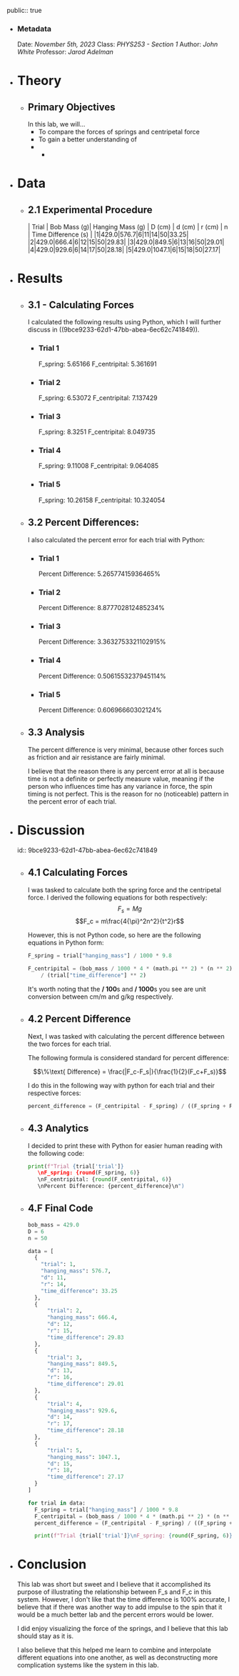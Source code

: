 public:: true

- ### Metadata
  Date: *November 5th, 2023*
  Class: *PHYS253 - Section 1*
  Author: *John White*
  Professor: *Jarod Adelman*
- # Theory
	- ## Primary Objectives
	  In this lab, we will...
	  * To compare the forces of springs and centripetal force
	  * To gain a better understanding of 
	  * -
- # Data
	- ## 2.1 Experimental Procedure
	  | Trial | Bob Mass (g)| Hanging Mass (g) | D (cm) | d (cm) | r (cm) | n | Time Difference (s) |
	  |1|429.0|576.7|6|11|14|50|33.25|
	  |2|429.0|666.4|6|12|15|50|29.83|
	  |3|429.0|849.5|6|13|16|50|29.01|
	  |4|429.0|929.6|6|14|17|50|28.18|
	  |5|429.0|1047.1|6|15|18|50|27.17|
- # Results
	- ## 3.1 - Calculating Forces
	  I calculated the following results using Python, which I will further discuss in ((9bce9233-62d1-47bb-abea-6ec62c741849)).
		- ### Trial 1
		  F_spring: 5.65166 
		  F_centripital: 5.361691
		- ### Trial 2
		  F_spring: 6.53072 
		  F_centripital: 7.137429
		- ### Trial 3
		  F_spring: 8.3251 
		  F_centripital: 8.049735
		- ### Trial 4
		  F_spring: 9.11008 
		  F_centripital: 9.064085
		- ### Trial 5
		  F_spring: 10.26158 
		  F_centripital: 10.324054
	- ## 3.2 Percent Differences:
	  I also calculated the percent error for each trial with Python:
		- ### Trial 1
		  Percent Difference: 5.26577415936465%
		- ### Trial 2
		  Percent Difference: 8.877702812485234%
		- ### Trial 3
		  Percent Difference: 3.3632753321102915%
		- ### Trial 4
		  Percent Difference: 0.5061553237945114%
		- ### Trial 5
		  Percent Difference: 0.60696660302124%
	- ## 3.3 Analysis
	  The percent difference is very minimal, because other forces such as friction and air resistance are fairly minimal. 
	  
	  I believe that the reason there is any percent error at all is because time is not a definite or perfectly measure value, meaning if the person who influences time has any variance in force, the spin timing is not perfect. This is the reason for no (noticeable) pattern in the percent error of each trial.
- # Discussion
  id:: 9bce9233-62d1-47bb-abea-6ec62c741849
	- ## 4.1 Calculating Forces
	  I was tasked to calculate both the spring force and the centripetal force. I derived the following equations for both respectively:
	  $$F_s = Mg$$
	  $$F_c = m\frac{4{\pi}^2n^2}{t^2}r$$
	  
	  However, this is not Python code, so here are the following equations in Python form:
	  ```python
	  F_spring = trial["hanging_mass"] / 1000 * 9.8
	  ```
	  ```python
	  F_centripital = (bob_mass / 1000 * 4 * (math.pi ** 2) * (n ** 2) * trial["r"] / 100 ) 
	      / (trial["time_difference"] ** 2)
	  ```
	  It's worth noting that the **/ 100**s and **/ 1000**s you see are unit conversion between cm/m and g/kg respectively.
	- ## 4.2 Percent Difference
	  Next, I was tasked with calculating the percent difference between the two forces for each trial.
	  
	  The following formula is considered standard for percent difference:
	  
	  $$\%\text{ Difference} = \frac{|F_c-F_s|}{\frac{1}{2}(F_c+F_s)}$$
	  
	  I do this in the following way with python for each trial and their respective forces:
	  
	  ```python
	  percent_difference = (F_centripital - F_spring) / ((F_spring + F_centripital ) / 2) * 100
	  ```
	- ## 4.3 Analytics
	  I decided to print these with Python for easier human reading with the following code:
	  ```python
	  print(f"Trial {trial['trial']}
	     \nF_spring: {round(F_spring, 6)}
	     \nF_centripital: {round(F_centripital, 6)}
	     \nPercent Difference: {percent_difference}\n")
	  ```
	- ## 4.F Final Code
	  ```python
	  bob_mass = 429.0
	  D = 6
	  n = 50
	  
	  data = [
	  	{
	      "trial": 1,
	      "hanging_mass": 576.7,
	      "d": 11,
	      "r": 14,
	      "time_difference": 33.25
	  	}, 
	  	{
	  		"trial": 2,
	  		"hanging_mass": 666.4,
	  		"d": 12,
	  		"r": 15,
	  		"time_difference": 29.83
	  	}, 
	  	{
	  		"trial": 3,
	  		"hanging_mass": 849.5,
	  		"d": 13,
	  		"r": 16,
	  		"time_difference": 29.01
	  	}, 
	  	{
	  		"trial": 4,
	  		"hanging_mass": 929.6,
	  		"d": 14,
	  		"r": 17,
	  		"time_difference": 28.18
	  	}, 
	  	{
	  		"trial": 5,
	  		"hanging_mass": 1047.1,
	  		"d": 15,
	  		"r": 18,
	  		"time_difference": 27.17
	  	}
	  ]
	  
	  for trial in data:
	  	F_spring = trial["hanging_mass"] / 1000 * 9.8
	  	F_centripital = (bob_mass / 1000 * 4 * (math.pi ** 2) * (n ** 2) * trial["r"] / 100 ) / (trial["time_difference"] ** 2)
	  	percent_difference = (F_centripital - F_spring) / ((F_spring + F_centripital ) / 2) * 100
	  
	  	print(f"Trial {trial['trial']}\nF_spring: {round(F_spring, 6)} \nF_centripital: {round(F_centripital, 6)}\nPercent Difference: {percent_difference}\n")
	  ```
- # Conclusion
  This lab was short but sweet and I believe that it accomplished its purpose of illustrating the relationship between F_s and F_c in this system. However, I don't like that the time difference is 100% accurate, I believe that if there was another way to add impulse to the spin that it would be a much better lab and the percent errors would be lower. 
  
  I did enjoy visualizing the force of the springs, and I believe that this lab should stay as it is.
  
  I also believe that this helped me learn to combine and interpolate different equations into one another, as well as deconstructing more complication systems like the system in this lab.